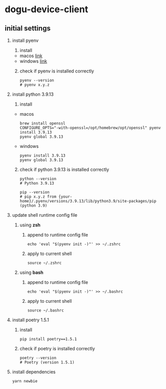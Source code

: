 # dogu-device-client

## initial settings

1. install pyenv

   1. install

   - macos [link](https://github.com/pyenv/pyenv#homebrew-in-macos)
   - windows [link](https://github.com/pyenv-win/pyenv-win/blob/master/docs/installation.md#installation)

   2. check if pyenv is installed correctly

      ```shell
      pyenv --version
      # pyenv x.y.z
      ```

2. install python 3.9.13

   1. install

   - macos

     ```shell
     brew install openssl
     CONFIGURE_OPTS="-with-openssl=/opt/homebrew/opt/openssl" pyenv install 3.9.13
     pyenv global 3.9.13
     ```

   - windows

     ```shell
     pyenv install 3.9.13
     pyenv global 3.9.13
     ```

   2. check if python 3.9.13 is installed correctly

      ```shell
      python --version
      # Python 3.9.13

      pip --version
      # pip x.y.z from {your-home}/.pyenv/versions/3.9.13/lib/python3.9/site-packages/pip (python 3.9)
      ```

3. update shell runtime config file

   1. using **zsh**

      1. append to runtime config file

         ```shell
         echo 'eval "$(pyenv init -)"' >> ~/.zshrc
         ```

      2. apply to current shell

         ```
         source ~/.zshrc
         ```

   2. using **bash**

      1. append to runtime config file

         ```shell
         echo 'eval "$(pyenv init -)"' >> ~/.bashrc
         ```

      2. apply to current shell

         ```
         source ~/.bashrc
         ```

4. install poetry 1.5.1

   1. install

      ```shell
      pip install poetry==1.5.1
      ```

   2. check if poetry is installed correctly

      ```shell
      poetry --version
      # Poetry (version 1.5.1)
      ```

5. install dependencies

   ```shell
   yarn newbie
   ```
